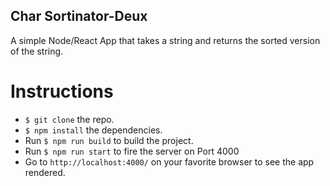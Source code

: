Char Sortinator-Deux
--------------------

A simple Node/React App that takes a string and returns the sorted version of the string.

Instructions
============
- `$ git clone` the repo.
- `$ npm install` the dependencies.
- Run `$ npm run build` to build the project.
- Run `$ npm run start` to fire the server on Port 4000
- Go to `http://localhost:4000/` on your favorite browser to see the app rendered.
